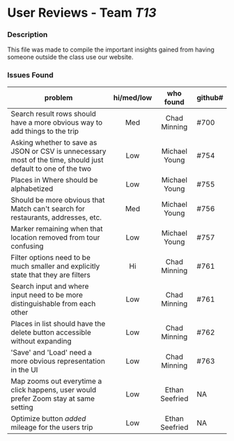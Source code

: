 # User Reviews - Team *T13*

### Description

This file was made to compile the important insights gained from having someone outside the class use our website.

### Issues Found

| problem | hi/med/low | who found | github#  |
| --- | :---: | :---: | --- |
| Search result rows should have a more obvious way to add things to the trip | Med | Chad Minning | #700 |
| Asking whether to save as JSON or CSV is unnecessary most of the time, should just default to one of the two | Low | Michael Young | #754 |
| Places in Where should be alphabetized | Low | Michael Young | #755 |
| Should be more obvious that Match can't search for restaurants, addresses, etc. | Med | Michael Young | #756 |
| Marker remaining when that location removed from tour confusing | Low | Michael Young | #757 |
| Filter options need to be much smaller and explicitly state that they are filters | Hi | Chad Minning | #761 |
| Search input and where input need to be more distinguishable from each other | Low | Chad Minning | #761 |
| Places in list should have the delete button accessible without expanding | Low | Chad Minning | #762 |
| 'Save' and 'Load' need a more obvious representation in the UI | Low | Chad Minning | #763 |
| Map zooms out everytime a click happens, user would prefer Zoom stay at same setting | Low | Ethan Seefried | NA |
| Optimize button *added* mileage for the users trip | Low | Ethan Seefried | NA | 
 
